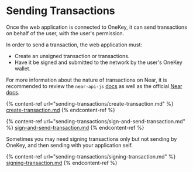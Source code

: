 # Sending Transactions

Once the web application is connected to OneKey, it can send transactions on behalf of the user, with the user's permission.

In order to send a transaction, the web application must:

* Create an unsigned transaction or transactions.
* Have it be signed and submitted to the network by the user's OneKey wallet.

For more information about the nature of transactions on Near, it is recommended to review the `near-api-js` [docs](https://docs.near.org/docs/develop/front-end/near-api-js) as well as the official [Near docs](https://docs.near.org/).

{% content-ref url="sending-transactions/create-transaction.md" %}
[create-transaction.md](sending-transactions/create-transaction.md)
{% endcontent-ref %}

{% content-ref url="sending-transactions/sign-and-send-transaction.md" %}
[sign-and-send-transaction.md](sending-transactions/sign-and-send-transaction.md)
{% endcontent-ref %}

Sometimes you may need signing transactions only but not sending by OneKey, and then sending with your application self.

{% content-ref url="sending-transactions/signing-transaction.md" %}
[signing-transaction.md](sending-transactions/signing-transaction.md)
{% endcontent-ref %}
